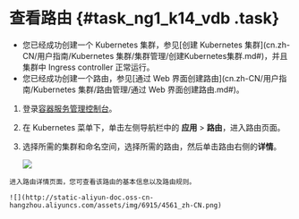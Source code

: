 # 查看路由 {#task_ng1_k14_vdb .task}

-   您已经成功创建一个 Kubernetes 集群，参见[创建 Kubernetes 集群](cn.zh-CN/用户指南/Kubernetes 集群/集群管理/创建Kubernetes集群.md#)，并且集群中 Ingress controller 正常运行。
-   您已经成功创建一个路由，参见[通过 Web 界面创建路由](cn.zh-CN/用户指南/Kubernetes 集群/路由管理/通过 Web 界面创建路由.md#)。

1.   登录[容器服务管理控制台](https://cs.console.aliyun.com)。 
2.   在 Kubernetes 菜单下，单击左侧导航栏中的 **应用** \> **路由**，进入路由页面。 
3.   选择所需的集群和命名空间，选择所需的路由，然后单击路由右侧的**详情**。 

     ![](http://static-aliyun-doc.oss-cn-hangzhou.aliyuncs.com/assets/img/6915/4560_zh-CN.png) 

    进入路由详情页面，您可查看该路由的基本信息以及路由规则。

    ![](http://static-aliyun-doc.oss-cn-hangzhou.aliyuncs.com/assets/img/6915/4561_zh-CN.png)


